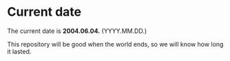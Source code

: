 # Current date

The current date is **2004.06.04.** (YYYY.MM.DD.)

This repository will be good when the world ends, so we will know how long it lasted.